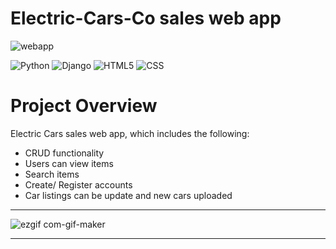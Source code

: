 # Electric-Cars-Co sales web app

![webapp](https://user-images.githubusercontent.com/51457442/120695209-0c4cb880-c4a3-11eb-890b-0db1123757bc.png)

![Python](https://img.shields.io/badge/python-3.9.5-blue) ![Django](https://img.shields.io/badge/Django-3.2.3-green) ![HTML5](https://img.shields.io/badge/HTML-5-red) ![CSS](https://img.shields.io/badge/CSS-3-blue)

# Project Overview

 Electric Cars sales web app, which includes the following:

- CRUD functionality
- Users can view items
- Search items
- Create/ Register accounts
- Car listings can be update and new cars uploaded
***
![ezgif com-gif-maker](https://user-images.githubusercontent.com/51457442/120704555-9f3f2000-c4ae-11eb-8666-c477217fd57c.gif)
***
